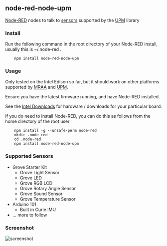 ## node-red-node-upm

<a href="http://nodered.org" target="_new">Node-RED</a> nodes to talk to <a href="https://software.intel.com/en-us/iot/hardware/sensors" target="_blank">sensors</a> supported by the <a href="https://github.com/intel-iot-devkit/upm" target="_blank">UPM</a> library

### Install

Run the following command in the root directory of your Node-RED install, usually
this is ~/.node-red .

        npm install node-red-node-upm

### Usage

Only tested on the Intel Edison so far, but it should work on other platforms supported by <a href="https://github.com/intel-iot-devkit/mraa" target="_blank">MRAA</a> and <a href="https://github.com/intel-iot-devkit/upm" target="_blank">UPM</a>.

Ensure you have the latest firmware running, and have Node-RED installed.

See the [Intel Downloads](https://software.intel.com/en-us/iot/home) for
hardware / downloads for your particular board.

If you do need to install Node-RED, you can do this as follows from the home directory of the root user

        npm install -g --unsafe-perm node-red
        mkdir .node-red
        cd .node-red
        npm install node-red-node-upm

### Supported Sensors

* Grove Starter Kit
    * Grove Light Sensor
    * Grove LED
    * Grove RGB LCD
    * Grove Rotary Angle Sensor
    * Grove Sound Sensor
    * Grove Temperature Sensor
* Arduino 101
    * Built in Curie IMU
* ... more to follow

### Screenshot
![screenshot](https://raw.githubusercontent.com/w4ilun/Node-Red-Node-UPM/master/screenshot.png)
